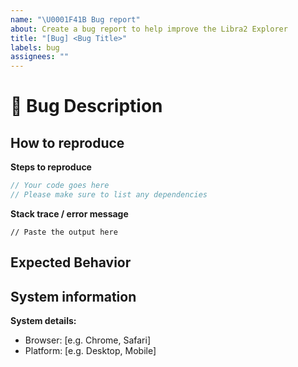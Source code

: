 ```yaml
---
name: "\U0001F41B Bug report"
about: Create a bug report to help improve the Libra2 Explorer
title: "[Bug] <Bug Title>"
labels: bug
assignees: ""
---
```


# 🐛 Bug Description

<!--
  A clear description of what the bug is.
-->

## How to reproduce

**Steps to reproduce**

```typescript
// Your code goes here
// Please make sure to list any dependencies
```

**Stack trace / error message**

```
// Paste the output here
```

## Expected Behavior

<!--
  A clear description of what the expected behavior is
-->

## System information

**System details:**

- Browser: [e.g. Chrome, Safari]
- Platform: [e.g. Desktop, Mobile]
